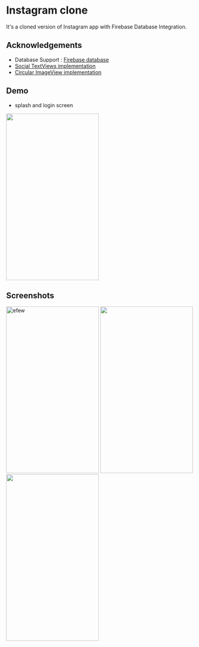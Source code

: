 
# Instagram clone

It's a cloned version of Instagram app with Firebase Database Integration.



## Acknowledgements

 - Database Support : [Firebase database](firebase.google.com)
 - [Social TextViews implementation](https://github.com/hendraanggrian/socialview)
 - [Circular ImageView implementation](https://github.com/hdodenhof/CircleImageView)
 

  
## Demo
- splash and login screen
<img src="https://user-images.githubusercontent.com/84462204/138424488-b7e22b52-dc8f-43c1-9c05-b763f1e0e71f.gif" width="250" height="450" />

## Screenshots
  
<img alt="efew" src="https://user-images.githubusercontent.com/84462204/138427676-6ad28503-f461-4908-a2a4-17b823c7f9b6.jpg" width="250" height="450" />    <img src="https://user-images.githubusercontent.com/84462204/138427686-92c96027-313b-4a55-a5fb-157dd638bdc1.jpg" width="250" height="450" />   <img src="https://user-images.githubusercontent.com/84462204/138427692-ffe2369e-5140-4c05-9f7c-9723249e7ed4.jpg" width="250" height="450" /> 

